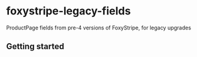 # foxystripe-legacy-fields

ProductPage fields from pre-4 versions of FoxyStripe, for legacy upgrades

## Getting started
